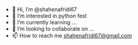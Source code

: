 - 👋 Hi, I’m @shahenafridi67
- 👀 I’m interested in python fest
- 🌱 I’m currently learning ...
- 💞️ I’m looking to collaborate on ...
- 📫 How to reach me shahenafridi67@gmail.com

<!---
shahenafridi67/shahenafridi67 is a ✨ special ✨ repository because its `README.md` (this file) appears on your GitHub profile.
You can click the Preview link to take a look at your changes.
--->
